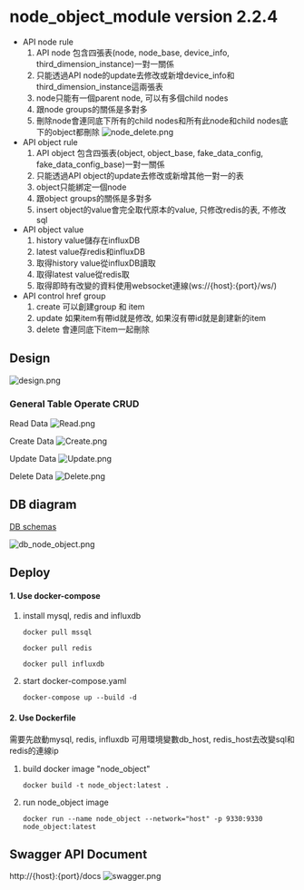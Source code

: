 # node_object_module version 2.2.4

* API node rule
  1. API node 包含四張表(node, node_base, device_info, third_dimension_instance)一對一關係
  2. 只能透過API node的update去修改或新增device_info和third_dimension_instance這兩張表
  3. node只能有一個parent node, 可以有多個child nodes
  4. 跟node groups的關係是多對多
  5. 刪除node會連同底下所有的child nodes和所有此node和child nodes底下的object都刪除
     ![node_delete.png](image/node_delete.png)
* API object rule
  1. API object 包含四張表(object, object_base, fake_data_config, fake_data_config_base)一對一關係
  2. 只能透過API object的update去修改或新增其他一對一的表
  3. object只能綁定一個node
  4. 跟object groups的關係是多對多
  5. insert object的value會完全取代原本的value, 只修改redis的表, 不修改sql
* API object value
  1. history value儲存在influxDB
  2. latest value存redis和influxDB
  3. 取得history value從influxDB讀取
  4. 取得latest value從redis取
  5. 取得即時有改變的資料使用websocket連線(ws://{host}:{port}/ws/)
* API control href group
  1. create 可以創建group 和 item
  2. update 如果item有帶id就是修改, 如果沒有帶id就是創建新的item
  3. delete 會連同底下item一起刪除

## Design

![design.png](image/design.png)

### General Table Operate CRUD

Read Data
![Read.png](image/Read.png)

Create Data
![Create.png](image/Create.png)

Update Data
![Update.png](image/Update.png)

Delete Data
![Delete.png](image/Delete.png)

## DB diagram

[DB schemas](https://dbdiagram.io/d/63073decf1a9b01b0fdf20a3)

![db_node_object.png](image/db_node_object.png)

## Deploy

#### 1. Use docker-compose

1. install mysql, redis and influxdb

   `docker pull mssql`

   `docker pull redis`

    `docker pull influxdb`
2. start docker-compose.yaml

   `docker-compose up --build -d`

#### 2. Use Dockerfile

需要先啟動mysql, redis, influxdb
可用環境變數db_host, redis_host去改變sql和redis的連線ip

1. build docker image "node_object"

   `docker build -t node_object:latest .`
2. run node_object image

   `docker run --name node_object --network="host" -p 9330:9330 node_object:latest`

## Swagger API Document

http://{host}:{port}/docs
![swagger.png](image/swagger.png)
